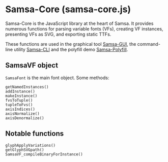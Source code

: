 # Samsa-Core (samsa-core.js)

Samsa-Core is the JavaScript library at the heart of Samsa. It provides numerous functions for parsing variable fonts (VFs), creating VF instances, presenting VFs as SVG, and exporting static TTFs.

These functions are used in the graphical tool [Samsa-GUI](samsa-gui.md), the command-line utility [Samsa-CLI](samsa-cli.md) and the polyfill demo [Samsa-Polyfill](samsa-polyfill.md).

## SamsaVF object
`SamsaFont` is the main font object. Some methods:

```
getNamedInstances()
addInstance()
makeInstance()
fvsToTuple()
tupleToFvs()
axisIndices()
axisNormalize()
axisDenormalize()
```

## Notable functions
```
glyphApplyVariations()
getGlyphSVGpath()
SamsaVF_compileBinaryForInstance()
```
